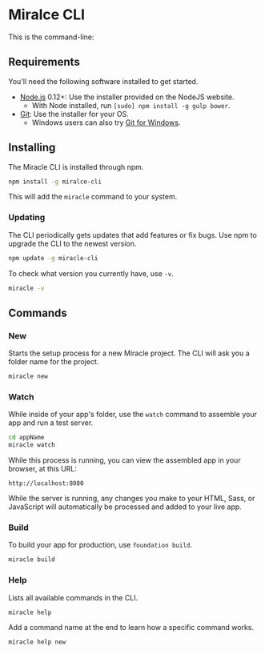 # Miralce CLI

This is the command-line:

## Requirements

You'll need the following software installed to get started.

  * [Node.js](http://nodejs.org) 0.12+: Use the installer provided on the NodeJS website.
    * With Node installed, run `[sudo] npm install -g gulp bower`.
  * [Git](http://git-scm.com/downloads): Use the installer for your OS.
    * Windows users can also try [Git for Windows](http://git-for-windows.github.io/).

## Installing

The Miracle CLI is installed through npm.

```bash
npm install -g miralce-cli
```

This will add the `miracle` command to your system.

### Updating

The CLI periodically gets updates that add features or fix bugs. Use npm to upgrade the CLI to the newest version.

```bash
npm update -g miracle-cli
```

To check what version you currently have, use `-v`.

```bash
miracle -v
```

## Commands

### New

Starts the setup process for a new Miracle project. The CLI will ask you a folder name for the project.

```bash
miracle new
```

### Watch

While inside of your app's folder, use the `watch` command to assemble your app and run a test server.

```bash
cd appName
miracle watch
```

While this process is running, you can view the assembled app in your browser, at this URL:

```
http://localhost:8080
```

While the server is running, any changes you make to your HTML, Sass, or JavaScript will automatically be processed and added to your live app.

### Build

To build your app for production, use `foundation build`.

```bash
miracle build
```

### Help

Lists all available commands in the CLI.

```bash
miracle help
```

Add a command name at the end to learn how a specific command works.

```bash
miracle help new
```
